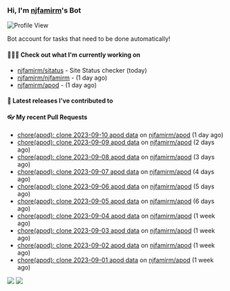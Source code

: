 ### Hi, I'm [njfamirm](https://github.com/njfamirm)'s Bot
![Profile View](https://komarev.com/ghpvc/?username=njfamirm-bot)

Bot account for tasks that need to be done automatically!

#### 👨🏻‍💻 Check out what I'm currently working on

- [njfamirm/sitatus](https://github.com/njfamirm/sitatus) - Site Status checker (today)
- [njfamirm/njfamirm](https://github.com/njfamirm/njfamirm) -  (1 day ago)
- [njfamirm/apod](https://github.com/njfamirm/apod) -  (1 day ago)

#### 🎉 Latest releases I've contributed to


#### 👓 My recent Pull Requests

- [chore(apod): clone 2023-09-10 apod data](https://github.com/njfamirm/apod/pull/66) on [njfamirm/apod](https://github.com/njfamirm/apod) (1 day ago)
- [chore(apod): clone 2023-09-09 apod data](https://github.com/njfamirm/apod/pull/65) on [njfamirm/apod](https://github.com/njfamirm/apod) (2 days ago)
- [chore(apod): clone 2023-09-08 apod data](https://github.com/njfamirm/apod/pull/64) on [njfamirm/apod](https://github.com/njfamirm/apod) (3 days ago)
- [chore(apod): clone 2023-09-07 apod data](https://github.com/njfamirm/apod/pull/63) on [njfamirm/apod](https://github.com/njfamirm/apod) (4 days ago)
- [chore(apod): clone 2023-09-06 apod data](https://github.com/njfamirm/apod/pull/62) on [njfamirm/apod](https://github.com/njfamirm/apod) (5 days ago)
- [chore(apod): clone 2023-09-05 apod data](https://github.com/njfamirm/apod/pull/61) on [njfamirm/apod](https://github.com/njfamirm/apod) (6 days ago)
- [chore(apod): clone 2023-09-04 apod data](https://github.com/njfamirm/apod/pull/60) on [njfamirm/apod](https://github.com/njfamirm/apod) (1 week ago)
- [chore(apod): clone 2023-09-03 apod data](https://github.com/njfamirm/apod/pull/59) on [njfamirm/apod](https://github.com/njfamirm/apod) (1 week ago)
- [chore(apod): clone 2023-09-02 apod data](https://github.com/njfamirm/apod/pull/58) on [njfamirm/apod](https://github.com/njfamirm/apod) (1 week ago)
- [chore(apod): clone 2023-09-01 apod data](https://github.com/njfamirm/apod/pull/57) on [njfamirm/apod](https://github.com/njfamirm/apod) (1 week ago)

![](http://github-profile-summary-cards.vercel.app/api/cards/profile-details?username=njfamirm-bot&theme=transparent)
![](https://github-profile-summary-cards.vercel.app/api/cards/productive-time?username=njfamirm-bot&theme=transparent&utcOffset=3.50)
